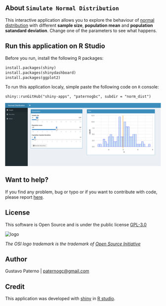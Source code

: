 ## About `Simulate Normal Distribution`

This interactive application allows you to explore the behaviour of [normal distribution](https://en.wikipedia.org/wiki/Normal_distribution) with different __sample size__, __population mean__ and __population satandard deviation__. Change one of the parameters to see what happens.

## Run this application on R Studio

Before you run, install the following R packages:

```{r} 
install.packages(shiny)
install.packages(shinydashboard)
install.packages(ggplot2)
```

To run this application localy, simple paste the following code on `R` console: 
```{r} 
shiny::runGitHub("shiny-apps", "paternogbc", subdir = "norm_dist")
```

![](https://raw.githubusercontent.com/paternogbc/shiny-apps/master/norm_dist/img/app.png) 

## Want to help?
If you find any problem, bug or typo or if you want to contribute with code, please report [here](https://github.com/paternogbc/shiny-apps/issues/new).

## License
This software is Open Source and is under the public license [GPL-3.0](http://www.gnu.org/licenses/gpl-3.0.en.html)

![logo](https://raw.githubusercontent.com/paternogbc/SSregression/master/www/logo.png) 

_The OSI logo trademark is the trademark of [Open Source Initiative](http://opensource.org/)_

## Author
Gustavo Paterno | paternogc@gmail.com

## Credit

This application was developed with [shiny](http://shiny.rstudio.com/) in 
[R studio](https://www.rstudio.com/).

